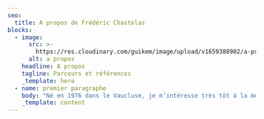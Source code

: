 ```yaml
---
seo:
  title: A propos de Frédéric Chastelas
blocks:
  - image:
      src: >-
        https://res.cloudinary.com/guikem/image/upload/v1659388902/a-propos_d9mzaq.jpg
      alt: a propos
    headline: A propos
    tagline: Parcours et références
    _template: hero
  - name: premier paragraphe
    body: "Né en 1976 dans le Vaucluse, je m’intéresse très tôt à la méditation, la philosophie et la spiritualité. Après une adolescence riche d’expériences, j’entreprends des études de philosophie à l'Université de Montpellier jusqu’à la maîtrise. C’est à cette époque que je rencontre le bouddhisme et les maîtres tibétains qui le représentent en France. La rencontre avec Sogyal Rinpoché et* Le Livre tibétain de la vie et de la mort* marquent une étape décisive sur mon chemin.\_\n\nDès l’an 2000 je décide de me consacrer à l'étude et à la pratique du bouddhisme, ce qui m’amène à passer de longues périodes de temps en Inde pour y accomplir des retraites personnelles et recevoir les enseignements de nombreux maîtres. Au cours de cette période, j’aide aussi à l’organisation de nombreux évènements bouddhistes en France, dont ceux du Dalaî-Lama en 2000 et 2003. Ce chemin m’amène ensuite à entreprendre une retraite traditionnelle de trois ans, trois mois et trois jours, au temple bouddhiste de Lérab Ling, où je poursuis, avec plus de deux cents personnes, un programme intensif d’études et de pratique du bouddhisme tibétain.\_ A la suite de cette retraite je décide de vivre à Lerab Ling et y résiderais quatorze ans au total.\n\n![Khandro Tsering Chödron](https://res.cloudinary.com/guikem/image/upload/v1659389794/Khandro-Tsering-Cho_dron_qvqija.jpg \"Ici avec Khandro Tsering Chödron, l’un des plus grands maîtres féminin bouddhiste du 20ème siècle\")\n\nEn 2009, après la retraite de trois ans, je prends le rôle de guide de retraite et accompagne les personnes qui accomplissent des retraites longues - plusieurs mois. Je commence aussi à enseigner la méditation et développe plusieurs programmes, dont un programme de retraite personnelle pour permettre à tout un chacun de faire l'expérience de la méditation dans le cadre de retraites courtes. Quotidiennement, pendant douze ans, je guide sessions de méditation et entretiens individuels. En parallèle, j’anime régulièrement des stages et des retraites sur les thèmes de la méditation, la compassion, l’acceptation de soi, surmonter ses croyances, … ainsi que sur certaines pratiques bouddhistes spécifiques. Ces activités m’ont amené à rencontrer, accompagner et enseigner à plusieurs centaines voire milliers de personnes au cours des quinze dernières années.\n\nEn 2018 je m’intéresse de plus près au travail sur les blessures psychologiques (rejet, abandon, humiliation, trahison, injustice), qui m’apparaît tout à fait complémentaire au chemin bouddhiste traditionnel. C’est d’abord à titre personnel, puis à titre professionnel que je poursuis la formation avec L’école Écoute Ton Corps de Lise Bourbeau. En effet, les outils et techniques employés dans cette école, ainsi que la bienveillance de ses enseignants, m’inspireront à m’engager professionnellement dans l’accompagnement et le coaching. J’inclue aussi depuis cette période de nombreux éléments de ces enseignements dans les séminaires que j’anime.\n\nA la suite de cela, c’est la rencontre avec Luc Nicon et la régulation émotionnelle Tipi qui m’ouvrent une perspective inattendue et libératrice. A travers cette méthode, je fais l’expérience de la régulation définitive de nombreux blocages émotionnels qui, malgré le long travail antérieur, demeuraient toujours présents. En 2021, j’entreprends la formation Tipi et deviens thérapeute certifié en régulation émotionnelle.\n\nC’est à la lumière de mon parcours et de mon expérience que je propose aujourd’hui des séminaires, des formations et des accompagnements qui allient sagesse ancienne et méthodes modernes afin d’améliorer la qualité de vie et développer les ressources personnelles de celles et ceux que je suis amener à rencontrer.\n"
    _template: content
---
```


